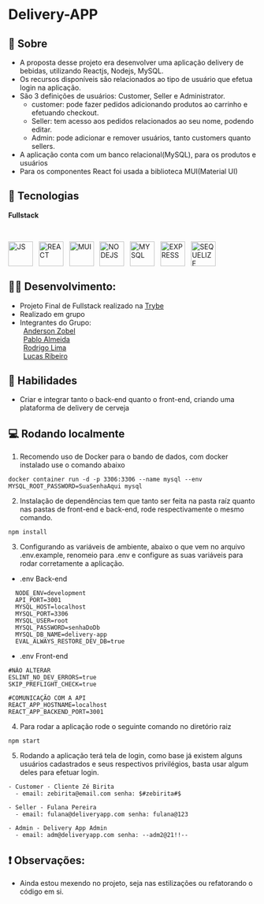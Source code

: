 # Delivery-APP 
## 📖 Sobre

- A proposta desse projeto era desenvolver uma aplicação delivery de bebidas, utilizando Reactjs, Nodejs, MySQL.<br>
- Os recursos disponíveis são relacionados ao tipo de usuário que efetua login na aplicação.<br>
- São 3 definições de usuários: Customer, Seller e Administrator.
  - customer: pode fazer pedidos adicionando produtos ao carrinho e efetuando checkout.
  - Seller: tem acesso aos pedidos relacionados ao seu nome, podendo editar.
  - Admin: pode adicionar e remover usuários, tanto customers quanto sellers.
- A aplicação conta com um banco relacional(MySQL), para os produtos e usuários<br>
- Para os componentes React foi usada a biblioteca MUI(Material UI)



## 🧰 Tecnologias  

**Fullstack**
<div style="display: inline_block"><br>
 
  <img align="center" alt="JS" width="50" src="https://cdn.jsdelivr.net/gh/devicons/devicon/icons/javascript/javascript-original.svg" />&nbsp;&nbsp;
  <img align="center" alt="REACT" width="50" src="https://cdn.jsdelivr.net/gh/devicons/devicon/icons/react/react-original.svg" />&nbsp;&nbsp;
  <img align="center" alt="MUI" width="50" src="https://cdn.jsdelivr.net/gh/devicons/devicon/icons/materialui/materialui-original.svg" />&nbsp;&nbsp;
  <img align="center" alt="NODEJS" width="50" src="https://cdn.jsdelivr.net/gh/devicons/devicon/icons/nodejs/nodejs-original.svg" />&nbsp;&nbsp;
  <img align="center" alt="MYSQL" width="50" src="https://cdn.jsdelivr.net/gh/devicons/devicon/icons/mysql/mysql-original.svg" />&nbsp;&nbsp;
  <img align="center" alt ="EXPRESS" width="50" src="https://cdn.jsdelivr.net/gh/devicons/devicon/icons/express/express-original.svg" />&nbsp;&nbsp;
  <img align="center" alt ="SEQUELIZE" width="50"  src="https://cdn.jsdelivr.net/gh/devicons/devicon/icons/sequelize/sequelize-original.svg" />&nbsp;&nbsp;
 
</div>

## 👷‍♂️ Desenvolvimento:
- Projeto Final de Fullstack realizado na [Trybe](https://www.betrybe.com/)<br>
- Realizado em grupo
- Integrantes do Grupo:<br>
&ensp;[Anderson Zobel](https://github.com/Anderson-Zobel)<br>
&ensp;[Pablo Almeida](https://github.com/pabloalmeidac)<br>
&ensp;[Rodrigo Lima](https://github.com/limarodrigoo)<br>
&ensp;[Lucas Ribeiro](https://github.com/lucaslol69)<br>

## 🏃 Habilidades
 - Criar e integrar tanto o back-end quanto o front-end, criando uma plataforma de delivery de cerveja

## 💻 Rodando localmente

1. Recomendo uso de Docker para o bando de dados, com docker instalado use o comando abaixo
```
docker container run -d -p 3306:3306 --name mysql --env MYSQL_ROOT_PASSWORD=SuaSenhaAqui mysql
```

2. Instalação de dependências tem que tanto ser feita na pasta raíz quanto nas pastas de front-end e back-end, rode respectivamente o mesmo comando.
```
npm install
```

3. Configurando as variáveis de ambiente, abaixo o que vem no arquivo .env.example, renomeio para .env e configure as suas variáveis para rodar corretamente a aplicação.

- .env Back-end
```
  NODE_ENV=development 
  API_PORT=3001
  MYSQL_HOST=localhost
  MYSQL_PORT=3306
  MYSQL_USER=root
  MYSQL_PASSWORD=senhaDoDb
  MYSQL_DB_NAME=delivery-app
  EVAL_ALWAYS_RESTORE_DEV_DB=true
```
- .env Front-end
```
#NÃO ALTERAR
ESLINT_NO_DEV_ERRORS=true
SKIP_PREFLIGHT_CHECK=true

#COMUNICAÇÃO COM A API
REACT_APP_HOSTNAME=localhost
REACT_APP_BACKEND_PORT=3001
```
4. Para rodar a aplicação rode o seguinte comando no diretório raiz
```
npm start
```

5. Rodando a aplicação terá tela de login, como base já existem alguns usuários cadastrados e seus respectivos privilégios, basta usar algum deles para efetuar login.
```
- Customer - Cliente Zé Birita
  - email: zebirita@email.com senha: $#zebirita#$

- Seller - Fulana Pereira
  - email: fulana@deliveryapp.com senha: fulana@123

- Admin - Delivery App Admin 
  - email: adm@deliveryapp.com senha: --adm2@21!!--
```

<!-- ## 💻 Deploy
 - [Delivery-APP]() -->

<!-- ## 📺 Preview do Projeto
![]() -->

## :exclamation: Observações:
  - Ainda estou mexendo no projeto, seja nas estilizações ou refatorando o código em si.


